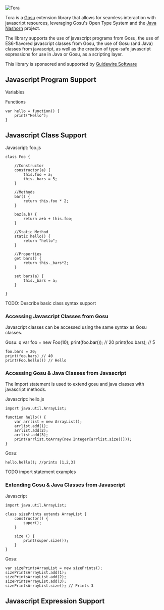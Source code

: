 

![Tora](http://i.imgur.com/ndYNdk4.jpg)

Tora is a [Gosu](http://gosu-lang.github.io/) extension library that allows for seamless interaction with javascript resources, leveraging Gosu's Open Type System and the [Java Nashorn](http://openjdk.java.net/projects/nashorn/) project.

The library supports the use of javascript programs from Gosu, the use of ES6-flavored javascript classes from Gosu, the use of Gosu (and Java) classes from javascript, as well as the creation of type-safe javascript expressions for use in Java or Gosu, as a scripting layer.

This library is sponsored and supported by [Guidewire Software](http://www.guidewire.com)
## Javascript Program Support

Variables

Functions

    var hello = function() {
        print("Hello");
    }


## Javascript Class Support


Javascript: foo.js

    class Foo {

        //Constructor
        constructor(a) {
            this.foo = a;
            this._bars = 5;
        }

        //Methods
        bar() {
            return this.foo * 2;
        }

        baz(a,b) {
            return a+b + this.foo;
        }

        //Static Method
        static hello() {
            return "hello";
        }

        //Properties
        get bars() {
            return this._bars*2;
        }

        set bars(a) {
            this._bars = a;
        }

    }




TODO: Describe basic class syntax support

### Accessing Javascript Classes from Gosu

Javascript classes can be accessed using the same syntax as Gosu classes.

Gosu:
q
    var foo = new Foo(10);
    print(foo.bar()); // 20
    print(foo.bars); // 5

    foo.bars = 20;
    print(foo.bars) // 40
    print(Foo.hello()) // Hello



### Accessing Gosu & Java Classes from Javascript

The Import statement is used to extend gosu and java classes with javascript methods.

Javascript: hello.js


    import java.util.ArrayList;

    function hello() {
        var arrlist = new ArrayList();
        arrlist.add(1);
        arrlist.add(2);
        arrlist.add(3);
        print(arrlist.toArray(new Integer[arrlist.size()]));
    }


Gosu:

    hello.hello(); //prints [1,2,3]




TODO import statement examples

### Extending Gosu & Java Classes from Javascript


Javascript


    import java.util.ArrayList;

    class sizePrints extends ArrayList {
        constructor() {
            super();
        }

        size () {
            print(super.size());
        }
    }

Gosu:

    var sizePrintsArrayList = new sizePrints();
    sizePrintsArrayList.add(1);
    sizePrintsArrayList.add(2);
    sizePrintsArrayList.add(3);
    sizePrintsArrayList.size(); // Prints 3



## Javascript Expression Support